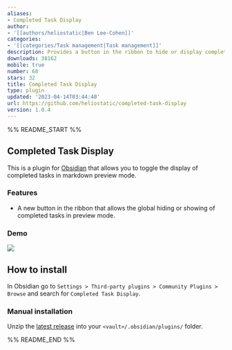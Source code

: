 ```yaml
---
aliases:
- Completed Task Display
author:
- '[[authors/heliostatic|Ben Lee-Cohen]]'
categories:
- '[[categories/Task management|Task management]]'
description: Provides a button in the ribbon to hide or display completed tasks
downloads: 38162
mobile: true
number: 68
stars: 32
title: Completed Task Display
type: plugin
updated: '2023-04-14T03:44:40'
url: https://github.com/heliostatic/completed-task-display
version: 1.0.4
---
```


%% README_START %%

## Completed Task Display

This is a plugin for [Obsidian](https://obsidian.md) that allows you to toggle the display of completed tasks in markdown preview mode.

### Features
- A new button in the ribbon that allows the global hiding or showing of completed tasks in preview mode.
 
### Demo
![](https://raw.githubusercontent.com/heliostatic/completed-task-display/HEAD/demo-assets/ribbon-button.gif)
## How to install

In Obsidian go to `Settings > Third-party plugins > Community Plugins > Browse` and search for `Completed Task Display`.

### Manual installation

Unzip the [latest release](https://github.com/heliostatic/completed-task-display/releases/latest) into your `<vault>/.obsidian/plugins/` folder.


%% README_END %%
